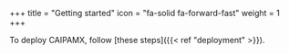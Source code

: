 +++
title = "Getting started"
icon = "fa-solid fa-forward-fast"
weight = 1
+++

To deploy CAIPAMX, follow [these steps]({{< ref "deployment" >}}).
